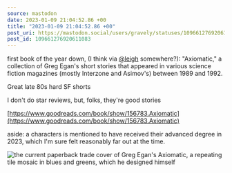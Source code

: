 ```yaml
---
source: mastodon
date: 2023-01-09 21:04:52.86 +00
title: "2023-01-09 21:04:52.86 +00"
post_uri: https://mastodon.social/users/gravely/statuses/109661276920611083
post_id: 109661276920611083
---
```

first book of the year down, (I think via [@leigh](https://ottawa.place/@leigh) somewhere?): "Axiomatic," a collection of Greg Egan's short stories that appeared in various science fiction magazines (mostly Interzone and Asimov's) between 1989 and 1992.

Great late 80s hard SF shorts

I don't do star reviews, but, folks, they're good stories

[https://www.goodreads.com/book/show/156783.Axiomatic](https://www.goodreads.com/book/show/156783.Axiomatic)

aside: a characters is mentioned to have received their advanced degree in 2023, which I'm sure felt reasonably far out at the time.


![the current paperback trade cover of Greg Egan's Axiomatic, a repeating tile mosaic in blues and greens, which he designed himself](/images/109661273012392974.png)

